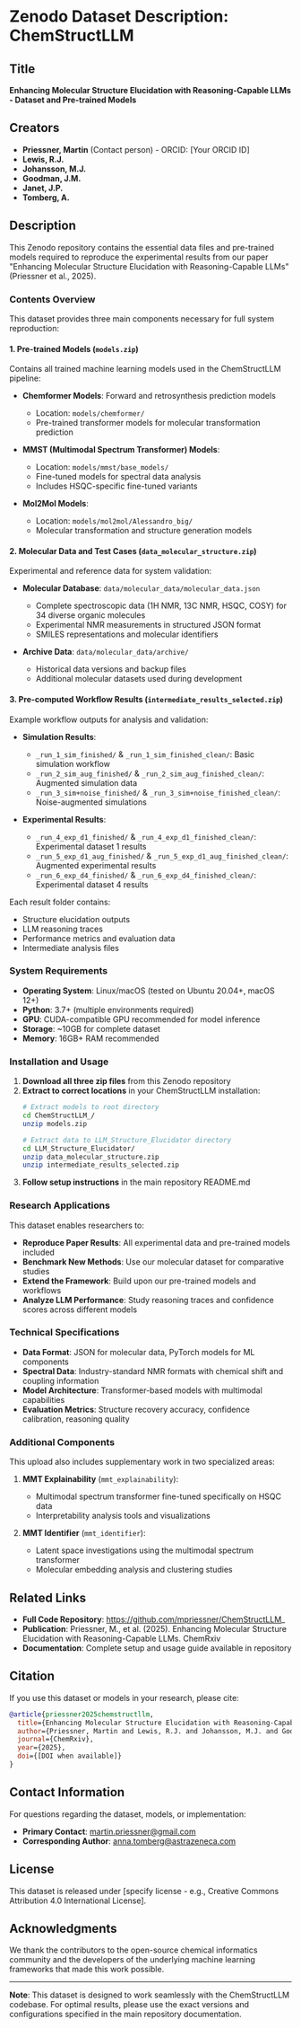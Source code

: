 # Zenodo Dataset Description: ChemStructLLM

## Title
**Enhancing Molecular Structure Elucidation with Reasoning-Capable LLMs - Dataset and Pre-trained Models**

## Creators
- **Priessner, Martin** (Contact person) - ORCID: [Your ORCID ID]
- **Lewis, R.J.**
- **Johansson, M.J.**
- **Goodman, J.M.**
- **Janet, J.P.**
- **Tomberg, A.**

## Description

This Zenodo repository contains the essential data files and pre-trained models required to reproduce the experimental results from our paper "Enhancing Molecular Structure Elucidation with Reasoning-Capable LLMs" (Priessner et al., 2025).

### Contents Overview

This dataset provides three main components necessary for full system reproduction:

#### 1. Pre-trained Models (`models.zip`)
Contains all trained machine learning models used in the ChemStructLLM pipeline:

- **Chemformer Models**: Forward and retrosynthesis prediction models
  - Location: `models/chemformer/`
  - Pre-trained transformer models for molecular transformation prediction
  
- **MMST (Multimodal Spectrum Transformer) Models**: 
  - Location: `models/mmst/base_models/`
  - Fine-tuned models for spectral data analysis
  - Includes HSQC-specific fine-tuned variants
  
- **Mol2Mol Models**: 
  - Location: `models/mol2mol/Alessandro_big/`
  - Molecular transformation and structure generation models

#### 2. Molecular Data and Test Cases (`data_molecular_structure.zip`)
Experimental and reference data for system validation:

- **Molecular Database**: `data/molecular_data/molecular_data.json`
  - Complete spectroscopic data (1H NMR, 13C NMR, HSQC, COSY) for 34 diverse organic molecules
  - Experimental NMR measurements in structured JSON format
  - SMILES representations and molecular identifiers
  
- **Archive Data**: `data/molecular_data/archive/`
  - Historical data versions and backup files
  - Additional molecular datasets used during development

#### 3. Pre-computed Workflow Results (`intermediate_results_selected.zip`)
Example workflow outputs for analysis and validation:

- **Simulation Results**: 
  - `_run_1_sim_finished/` & `_run_1_sim_finished_clean/`: Basic simulation workflow
  - `_run_2_sim_aug_finished/` & `_run_2_sim_aug_finished_clean/`: Augmented simulation data
  - `_run_3_sim+noise_finished/` & `_run_3_sim+noise_finished_clean/`: Noise-augmented simulations
  
- **Experimental Results**:
  - `_run_4_exp_d1_finished/` & `_run_4_exp_d1_finished_clean/`: Experimental dataset 1 results
  - `_run_5_exp_d1_aug_finished/` & `_run_5_exp_d1_aug_finished_clean/`: Augmented experimental results
  - `_run_6_exp_d4_finished/` & `_run_6_exp_d4_finished_clean/`: Experimental dataset 4 results

Each result folder contains:
- Structure elucidation outputs
- LLM reasoning traces
- Performance metrics and evaluation data
- Intermediate analysis files

### System Requirements

- **Operating System**: Linux/macOS (tested on Ubuntu 20.04+, macOS 12+)
- **Python**: 3.7+ (multiple environments required)
- **GPU**: CUDA-compatible GPU recommended for model inference
- **Storage**: ~10GB for complete dataset
- **Memory**: 16GB+ RAM recommended

### Installation and Usage

1. **Download all three zip files** from this Zenodo repository
2. **Extract to correct locations** in your ChemStructLLM installation:
   ```bash
   # Extract models to root directory
   cd ChemStructLLM_/
   unzip models.zip
   
   # Extract data to LLM_Structure_Elucidator directory
   cd LLM_Structure_Elucidator/
   unzip data_molecular_structure.zip
   unzip intermediate_results_selected.zip
   ```
3. **Follow setup instructions** in the main repository README.md

### Research Applications

This dataset enables researchers to:

- **Reproduce Paper Results**: All experimental data and pre-trained models included
- **Benchmark New Methods**: Use our molecular dataset for comparative studies
- **Extend the Framework**: Build upon our pre-trained models and workflows
- **Analyze LLM Performance**: Study reasoning traces and confidence scores across different models

### Technical Specifications

- **Data Format**: JSON for molecular data, PyTorch models for ML components
- **Spectral Data**: Industry-standard NMR formats with chemical shift and coupling information
- **Model Architecture**: Transformer-based models with multimodal capabilities
- **Evaluation Metrics**: Structure recovery accuracy, confidence calibration, reasoning quality

### Additional Components

This upload also includes supplementary work in two specialized areas:

1. **MMT Explainability** (`mmt_explainability`): 
   - Multimodal spectrum transformer fine-tuned specifically on HSQC data
   - Interpretability analysis tools and visualizations
   
2. **MMT Identifier** (`mmt_identifier`): 
   - Latent space investigations using the multimodal spectrum transformer
   - Molecular embedding analysis and clustering studies

## Related Links

- **Full Code Repository**: https://github.com/mpriessner/ChemStructLLM_
- **Publication**: Priessner, M., et al. (2025). Enhancing Molecular Structure Elucidation with Reasoning-Capable LLMs. ChemRxiv
- **Documentation**: Complete setup and usage guide available in repository

## Citation

If you use this dataset or models in your research, please cite:

```bibtex
@article{priessner2025chemstructllm,
  title={Enhancing Molecular Structure Elucidation with Reasoning-Capable LLMs},
  author={Priessner, Martin and Lewis, R.J. and Johansson, M.J. and Goodman, J.M. and Janet, J.P. and Tomberg, Anna},
  journal={ChemRxiv},
  year={2025},
  doi={[DOI when available]}
}
```

## Contact Information

For questions regarding the dataset, models, or implementation:

- **Primary Contact**: martin.priessner@gmail.com
- **Corresponding Author**: anna.tomberg@astrazeneca.com

## License

This dataset is released under [specify license - e.g., Creative Commons Attribution 4.0 International License].

## Acknowledgments

We thank the contributors to the open-source chemical informatics community and the developers of the underlying machine learning frameworks that made this work possible.

---

**Note**: This dataset is designed to work seamlessly with the ChemStructLLM codebase. For optimal results, please use the exact versions and configurations specified in the main repository documentation.
